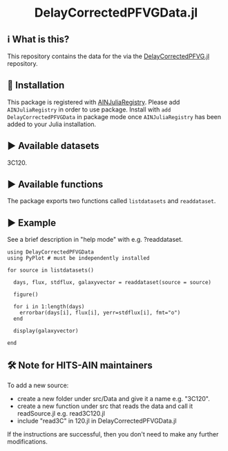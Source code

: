 <h1 align="center">DelayCorrectedPFVGData.jl</h1>



## ℹ What is this?
This repository contains the data for the via the [DelayCorrectedPFVG.jl](https://github.com/HITS-AIN/DelayCorrectedPFVG.jl) repository.

## 💾 Installation 

This package is registered with [AINJuliaRegistry](https://github.com/HITS-AIN/AINJuliaRegistry).
Please add `AINJuliaRegistry` in order to use package.
Install with `add DelayCorrectedPFVGData` in package mode once `AINJuliaRegistry` has been added to your Julia installation.

## ▶ Available datasets

3C120.

## ▶ Available functions

The package exports two functions called `listdatasets` and `readdataset`.

## ▶ Example

See a brief description in "help mode" with e.g. ?readdataset.

```
using DelayCorrectedPFVGData
using PyPlot # must be independently installed

for source in listdatasets()

  days, flux, stdflux, galaxyvector = readdataset(source = source)
  
  figure()
  
  for i in 1:length(days)
    errorbar(days[i], flux[i], yerr=stdflux[i], fmt="o")
  end
  
  display(galaxyvector)

end
```

## 🛠 Note for HITS-AIN maintainers

To add a new source:
- create a new folder under src/Data and give it a name e.g. "3C120".
- create a new function under src that reads the data and call it readSource.jl e.g. read3C120.jl
- include "read3C" in 120.jl in DelayCorrectedPFVGData.jl

If the instructions are successful, then you don't need to make any further modifications.


